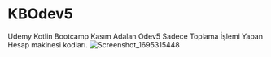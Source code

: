 # KBOdev5
Udemy Kotlin Bootcamp Kasım Adalan Odev5 Sadece Toplama İşlemi Yapan Hesap makinesi kodları.
![Screenshot_1695315448](https://github.com/smtersoyoglu/KBOdev5/assets/77547002/8df181b9-e0e8-4fc8-9b20-65b58f6084e3)

